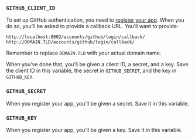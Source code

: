 ### `GITHUB_CLIENT_ID`

To set up GitHub authentication, you need to
[register your app](https://github.com/settings/applications/new).
When you do so, you’ll  be asked to provide a callback URL. You’ll want to
provide:

```
http://localhost:8002/accounts/github/login/callback/
http://DOMAIN.TLD/accounts/github/login/callback/
```

Remember to replace `DOMAIN.TLD` with your actual domain name.

When you’ve done that, you’ll be given a client ID, a secret, and a key. Save
the client ID in this variable, the secret in `GITHUB_SECRET`, and the key in
`GITHUB_KEY`.

### `GITHUB_SECRET`

When you register your app, you’ll be given a secret. Save it in this variable.

### `GITHUB_KEY`

When you register your app, you’ll be given a key. Save it in this variable.
